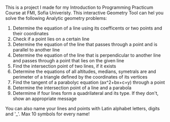 This is a project I made for my Introduction to Programming Practicum Course at FMI, Sofia Univeristy. This interactive Geometry Tool can hel you solve the following Analytic geometry problems:

1. Determine the equation of a line using its coefficents or two points and their coordinates
2. Check if a point lies on a certain line
3. Determine the equation of the line that passes through a point and is parallel to another line
4. Determine the equation of the line that is perpendicular to another line and passes through a point that lies on the given line
5. Find the intersection point of two lines, if it exists
6. Determine the equations of all altitudes, medians, symetrals are and perimeter of a triangle defined by the coordinates of its vertices
7. Find the tangent of a parabolyc equation (ax^2+bx+c=y) through a point
8. Determine the intersection point of a line and a parabola
9. Determime if four lines form a quadrilateral and its type. If they don't, show an appropriate message

You can also name your lines and points with Latin alphabet letters, digits and '_'. Max 10 symbols for every name!
